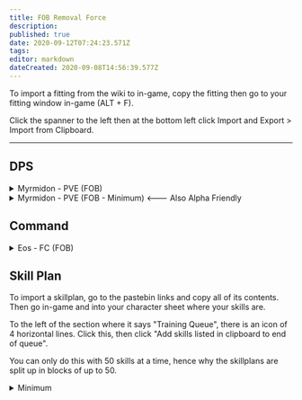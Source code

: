 ```yaml
---
title: FOB Removal Force
description: 
published: true
date: 2020-09-12T07:24:23.571Z
tags: 
editor: markdown
dateCreated: 2020-09-08T14:56:39.577Z
---
```


To import a fitting from the wiki to in-game, copy the fitting then go to your fitting window in-game (ALT + F).

Click the spanner to the left then at the bottom left click Import and Export > Import from Clipboard.

---
## DPS

<details>
  <summary>Myrmidon - PVE (FOB)</summary>
[Myrmidon, Myrmidon - PVE (FOB)]

Drone Damage Amplifier II
Drone Damage Amplifier II
True Sansha EM Armor Hardener
True Sansha EM Armor Hardener
True Sansha Thermal Armor Hardener
True Sansha Thermal Armor Hardener

10MN Monopropellant Enduring Afterburner
Large Compact Pb-Acid Cap Battery
Cap Recharger II
Cap Recharger II
Parallel Enduring Target Painter

Corelum C-Type Medium Remote Armor Repairer
Corelum C-Type Medium Remote Armor Repairer
Corelum C-Type Medium Remote Armor Repairer
Large Remote Capacitor Transmitter II
Medium Remote Capacitor Transmitter II

Medium EM Armor Reinforcer II
Medium Thermal Armor Reinforcer II
Medium Remote Repair Augmentor II


Acolyte II x5
Infiltrator II x5
Praetor II x5


Nanite Repair Paste x100
Mobile Depot x1
Ogre II x5
Improved Mindflood Booster x1
</details>

<details>
  <summary>Myrmidon - PVE (FOB - Minimum) <--- Also Alpha Friendly</summary>
[Myrmidon, Myrmidon - PVE (FOB - Basic)]

Drone Damage Amplifier II
Drone Damage Amplifier II
True Sansha EM Armor Hardener
True Sansha EM Armor Hardener
True Sansha Thermal Armor Hardener
True Sansha Thermal Armor Hardener

10MN Monopropellant Enduring Afterburner
Large Compact Pb-Acid Cap Battery
Cap Recharger II
Cap Recharger II
Parallel Enduring Target Painter

Corelum C-Type Medium Remote Armor Repairer
Corelum C-Type Medium Remote Armor Repairer
Corelum C-Type Medium Remote Armor Repairer
Large Remote Capacitor Transmitter II
Medium Remote Capacitor Transmitter II

Medium EM Armor Reinforcer II
Medium Thermal Armor Reinforcer II
Medium Remote Repair Augmentor II


Imperial Navy Acolyte x5
Imperial Navy Infiltrator x5
Imperial Navy Praetor x5


Nanite Repair Paste x100
Mobile Depot x1
Federation Navy Ogre x5
Improved Mindflood Booster x1
</details>

## Command

<details>
  <summary>Eos - FC (FOB)</summary>
[Eos, Eos - FC (FOB)]

EM Armor Hardener II
Drone Damage Amplifier II
Drone Damage Amplifier II
Drone Damage Amplifier II
Omnidirectional Tracking Enhancer II
Omnidirectional Tracking Enhancer II
Omnidirectional Tracking Enhancer II

10MN Afterburner II
Large Cap Battery II
Stasis Webifier II
Stasis Webifier II

Armor Command Burst II
Armor Command Burst II
Medium Remote Armor Repairer II
Large Remote Capacitor Transmitter II
Medium Remote Capacitor Transmitter II

Medium Thermal Armor Reinforcer II
Medium EM Armor Reinforcer II


Infiltrator II x5
Ogre II x5
Praetor II x5


Improved Mindflood Booster


Armor Energizing Charge x600
Rapid Repair Charge x600
Nanite Repair Paste x250
Improved Mindflood Booster x1
</details>

## Skill Plan
To import a skillplan, go to the pastebin links and copy all of its contents.  Then go in-game and into your character sheet where your skills are. 

To the left of the section where it says "Training Queue", there is an icon of 4 horizontal lines.  Click this, then click "Add skills listed in clipboard to end of queue".

You can only do this with 50 skills at a time, hence why the skillplans are split up in blocks of up to 50.
<details>
  <summary>Minimum</summary>
 
  Part 1 - https://pastebin.pl/view/d1bc3099
  
  Part 2 - https://pastebin.pl/view/d8c88c85
</details>